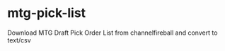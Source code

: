mtg-pick-list
=============

Download MTG Draft Pick Order List from channelfireball and convert to text/csv
